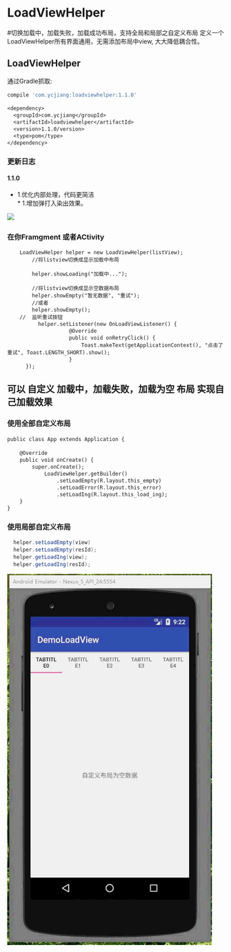 # LoadViewHelper



#切换加载中，加载失败，加载成功布局，支持全局和局部之自定义布局 定义一个LoadViewHelper所有界面通用，无需添加布局中view, 大大降低耦合性。

## LoadViewHelper
通过Gradle抓取:

```gradle
compile 'com.ycjiang:loadviewhelper:1.1.0'

```
```Maven
<dependency>
  <groupId>com.ycjiang</groupId>
  <artifactId>loadviewhelper</artifactId>
  <version>1.1.0/version>
  <type>pom</type>
</dependency>
````
### 更新日志
  #### 1.1.0 
   * 1.优化内部处理，代码更简洁  
    * 1.增加弹打入染出效果。  

![](images/sss.gif)

### 在你Framgment 或者ACtivity

```
    LoadViewHelper helper = new LoadViewHelper(listView);  
	    //将listview切换成显示加载中布局

		helper.showLoading("加载中...");

		//将listview切换成显示空数据布局
		helper.showEmpty("暂无数据", "重试");
		//或者
		helper.showEmpty();
	//	监听重试按钮
		  helper.setListener(new OnLoadViewListener() {
                    @Override
                    public void onRetryClick() {
                        Toast.makeText(getApplicationContext(), "点击了重试", Toast.LENGTH_SHORT).show();
                    }
      });
```

## 可以 自定义 加载中，加载失败，加载为空 布局 实现自己加载效果
###  使用全部自定义布局
```
public class App extends Application {

    @Override
    public void onCreate() {
        super.onCreate();
            LoadViewHelper.getBuilder()
                .setLoadEmpty(R.layout.this_empty)
                .setLoadError(R.layout.this_error)
                .setLoadIng(R.layout.this_load_ing);
    }
}
```

### 使用局部自定义布局
```java
  helper.setLoadEmpty(view)
  helper.setLoadEmpty(resId);
  helper.getLoadIng(view);
  helper.getLoadIng(resId);
 ```




![](images/ssssssss.gif)










